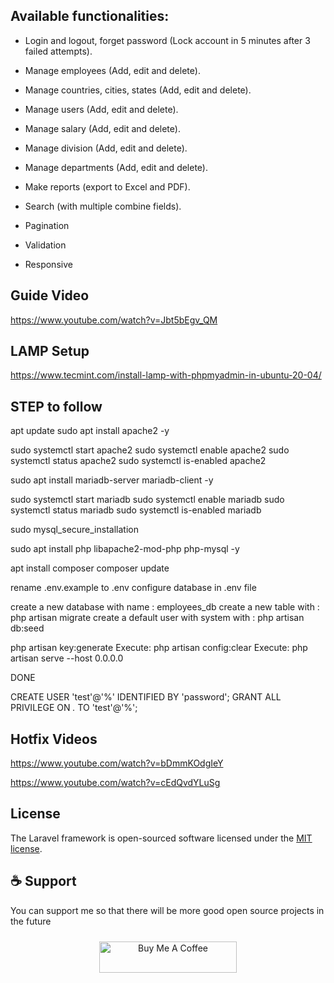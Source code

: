 ## Available functionalities:

+ Login and logout, forget password  (Lock account in 5 minutes after 3 failed attempts).

+ Manage employees (Add, edit and delete).

+ Manage countries, cities, states (Add, edit and delete).

+ Manage users (Add, edit and delete).

+ Manage salary (Add, edit and delete).

+ Manage division (Add, edit and delete).

+ Manage departments (Add, edit and delete).

+ Make reports (export to Excel and PDF).

+ Search (with multiple combine fields).

+ Pagination

+ Validation

+ Responsive

## Guide Video
https://www.youtube.com/watch?v=Jbt5bEgv_QM

## LAMP Setup
https://www.tecmint.com/install-lamp-with-phpmyadmin-in-ubuntu-20-04/

## STEP to follow

apt update
sudo apt install apache2 -y

sudo systemctl start apache2
sudo systemctl enable apache2
sudo systemctl status apache2
sudo systemctl is-enabled apache2


sudo apt install mariadb-server mariadb-client -y

sudo systemctl start mariadb
sudo systemctl enable mariadb
sudo systemctl status mariadb
sudo systemctl is-enabled mariadb

sudo mysql_secure_installation


sudo apt install php libapache2-mod-php php-mysql -y


apt install composer
composer update

rename .env.example to .env
configure database in .env file

create a new database with name : employees_db
create a new table with : php artisan migrate
create a default user with system with : php artisan db:seed

php artisan key:generate
Execute: php artisan config:clear
Execute: php artisan serve --host 0.0.0.0

DONE


CREATE USER 'test'@'%' IDENTIFIED BY 'password';
GRANT ALL PRIVILEGE ON *.* TO 'test'@'%';

## Hotfix Videos
https://www.youtube.com/watch?v=bDmmKOdgIeY

https://www.youtube.com/watch?v=cEdQvdYLuSg

## License

The Laravel framework is open-sourced software licensed under the [MIT license](http://opensource.org/licenses/MIT).

## ☕ Support

You can support me so that there will be more good open source projects in the future
<p align="center" style="padding: 10px 0 20px 0">
  <a href="https://www.buymeacoffee.com/hdcoder" target="_blank">
    <img src="https://cdn.buymeacoffee.com/buttons/default-orange.png" alt="Buy Me A Coffee" height="50" width="220">
  </a>
</p>
